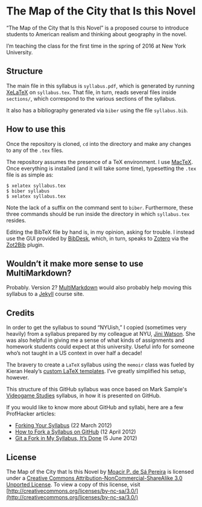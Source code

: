# The Map of the City that Is this Novel

“The Map of the City that Is this Novel” is a proposed course to introduce
students to American realism and thinking about geography in the novel.

I’m teaching the class for the first time in the spring of 2016 at New York
University.

## Structure

The main file in this syllabus is `syllabus.pdf`, which is generated by running
[XeLaTeX](https://en.wikipedia.org/wiki/XeTeX) on `syllabus.tex`. That file, in
turn, reads several files inside `sections/`, which correspond to the various
sections of the syllabus.

It also has a bibliography generated via `biber` using the file `syllabus.bib`.

## How to use this

Once the repository is cloned, `cd` into the directory and make any changes to
any of the `.tex` files.

The repository assumes the presence of a TeX environment. I use
[MacTeX](https://tug.org/mactex/). Once everything is installed (and it will
take some time), typesetting the `.tex` file is as simple as:

```
$ xelatex syllabus.tex
$ biber syllabus
$ xelatex syllabus.tex
```

Note the lack of a suffix on the command sent to `biber`. Furthermore, these
three commands should be run inside the directory in which `syllabus.tex`
resides.

Editing the BibTeX file by hand is, in my opinion, asking for trouble. I
instead use the GUI provided by [BibDesk](http://bibdesk.sourceforge.net/),
which, in turn, speaks to [Zotero](http://zotero.org) via the
[Zot2Bib](http://mackerron.com/zot2bib/) plugin. 

## Wouldn’t it make more sense to use MultiMarkdown?

Probably. Version 2? [MultiMarkdown](http://fletcherpenney.net/multimarkdown/)
would also probably help moving this syllabus to a
[Jekyll](http://jekyllrb.com) course site.

## Credits

In order to get the syllabus to sound “NYUish,” I copied (sometimes very
heavily) from a syllabus prepared by my colleague at NYU, [Jini
Watson](http://english.fas.nyu.edu/object/JiniWatson.html). She was also
helpful in giving me a sense of what kinds of assignments and homework students
could expect at this university. Useful info for someone who’s not taught in a
US context in over half a decade!

The bravery to create a `LaTeX` syllabus using the `memoir` class was fueled by
Kieran Healy’s [custom LaTeX
templates](http://kjhealy.github.com/latex-custom-kjh). I’ve greatly simplified
his setup, however.

This structure of this GitHub syllabus was once based on Mark Sample's
[Videogame Studies](https://github.com/samplereality/videogame-studies)
syllabus, in how it is presented on GitHub. 

If you would like to know more about GitHub and syllabi, here are a few
ProfHacker articles:

* [Forking Your Syllabus](http://chronicle.com/blogs/profhacker/forking-your-syllabus/39137) (22 March 2012)
* [How to Fork a Syllabus on GitHub](http://chronicle.com/blogs/profhacker/how-to-fork-a-syllabus-on-github/39447) (12 April 2012)
* [Git a Fork in My Syllabus, It’s Done](https://chronicle.com/blogs/profhacker/git-a-fork-in-my-syllabus-its-done/40331) (5 June 2012)

## License

The Map of the City that Is this Novel by [Moacir P. de Sá Pereira](http://moacir.com) is licensed under a [Creative Commons Attribution-NonCommercial-ShareAlike 3.0 Unported License](http://creativecommons.org/licenses/by-nc-sa/3.0/). To view a copy of this license, visit [http://creativecommons.org/licenses/by-nc-sa/3.0/](http://creativecommons.org/licenses/by-nc-sa/3.0/)
